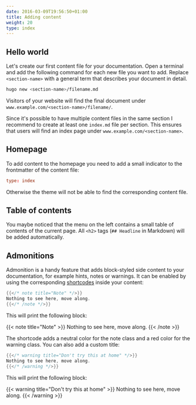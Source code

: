 ```yaml
---
date: 2016-03-09T19:56:50+01:00
title: Adding content
weight: 20
type: index
---
```


## Hello world

Let's create our first content file for your documentation. Open a terminal and add the following command for each new file you want to add. Replace `<section-name>` with a general term that describes your document in detail.

```sh
hugo new <section-name>/filename.md
```

Visitors of your website will find the final document under `www.example.com/<section-name>/filename/`.

Since it's possible to have multiple content files in the same section I recommend to create at least one `index.md` file per section. This ensures that users will find an index page under `www.example.com/<section-name>`.

## Homepage

To add content to the homepage you need to add a small indicator to the frontmatter of the content file:

```toml
type: index
```

Otherwise the theme will not be able to find the corresponding content file.

## Table of contents

You maybe noticed that the menu on the left contains a small table of contents of the current page. All `<h2>` tags (`## Headline` in Markdown) will be added automatically.

## Admonitions

Admonition is a handy feature that adds block-styled side content to your documentation, for example hints, notes or warnings. It can be enabled by using the corresponding [shortcodes](http://gohugo.io/extras/shortcodes/) inside your content:

```go
{{</* note title="Note" */>}}
Nothing to see here, move along.
{{</* /note */>}}
```

This will print the following block:

{{< note title="Note" >}}
Nothing to see here, move along.
{{< /note >}}

The shortcode adds a neutral color for the note class and a red color for the warning class. You can also add a custom title:

```go
{{</* warning title="Don't try this at home" */>}}
Nothing to see here, move along.
{{</* /warning */>}}
```

This will print the following block:

{{< warning title="Don't try this at home" >}}
Nothing to see here, move along.
{{< /warning >}}

